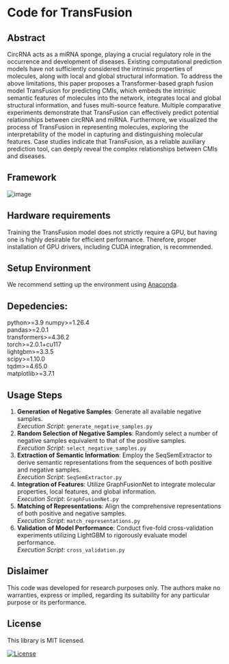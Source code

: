 # Code for TransFusion
## Abstract
CircRNA acts as a miRNA sponge, playing a crucial regulatory role in the occurrence and development of diseases. Existing computational prediction models have not sufficiently considered the intrinsic properties of molecules, along with local and global structural information. To address the above limitations, this paper proposes a Transformer-based graph fusion model TransFusion for predicting CMIs, which embeds the intrinsic semantic features of molecules into the network, integrates local and global structural information, and fuses multi-source feature. Multiple comparative experiments demonstrate that TransFusion can effectively predict potential relationships between circRNA and miRNA. Furthermore, we visualized the process of TransFusion in representing molecules, exploring the interpretability of the model in capturing and distinguishing molecular features. Case studies indicate that TransFusion, as a reliable auxiliary prediction tool, can deeply reveal the complex relationships between CMIs and diseases.
## Framework
![image](TransFusion_workflow.png)
## Hardware requirements
Training the TransFusion model does not strictly require a GPU, but having one is highly desirable for efficient performance. Therefore, proper installation of GPU drivers, including CUDA integration, is recommended.
## Setup Environment
We recommend setting up the environment using [Anaconda](https://docs.anaconda.com/anaconda/install/index.html).
## Depedencies:
python>=3.9
numpy>=1.26.4  
pandas>=2.0.1  
transformers>=4.36.2  
torch>=2.0.1+cu117  
lightgbm>=3.3.5  
scipy>=1.10.0  
tqdm>=4.65.0  
matplotlib>=3.7.1  
## Usage Steps
1. **Generation of Negative Samples**: Generate all available negative samples.  
   *Execution Script*: `generate_negative_samples.py`
2. **Random Selection of Negative Samples**: Randomly select a number of negative samples equivalent to that of the positive samples.  
   *Execution Script*: `select_negative_samples.py`
3. **Extraction of Semantic Information**: Employ the SeqSemExtractor to derive semantic representations from the sequences of both positive and negative samples.  
   *Execution Script*: `SeqSemExtractor.py`
4. **Integration of Features**: Utilize GraphFusionNet to integrate molecular properties, local features, and global information.  
   *Execution Script*: `GraphFusionNet.py`
5. **Matching of Representations**: Align the comprehensive representations of both positive and negative samples.  
   *Execution Script*: `match_representations.py`
6. **Validation of Model Performance**: Conduct five-fold cross-validation experiments utilizing LightGBM to rigorously evaluate model performance.  
   *Execution Script*: `cross_validation.py`
## Dislaimer
This code was developed for research purposes only. The authors make no warranties, express or implied, regarding its suitability for any particular purpose or its performance.
## License
This library is MIT licensed.

<a href="https://github.com/591286260/TransFusion/blob/main/LICENSE"><img src="https://img.shields.io/npm/l/heroicons.svg" alt="License"></a>
